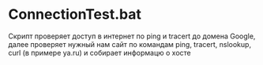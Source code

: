 # ConnectionTest.bat
Скрипт проверяет доступ в интернет по ping и tracert до домена Google, далее проверяет нужный нам сайт по командам ping, tracert, nslookup, curl (в примере ya.ru) и собирает информацю о хосте
